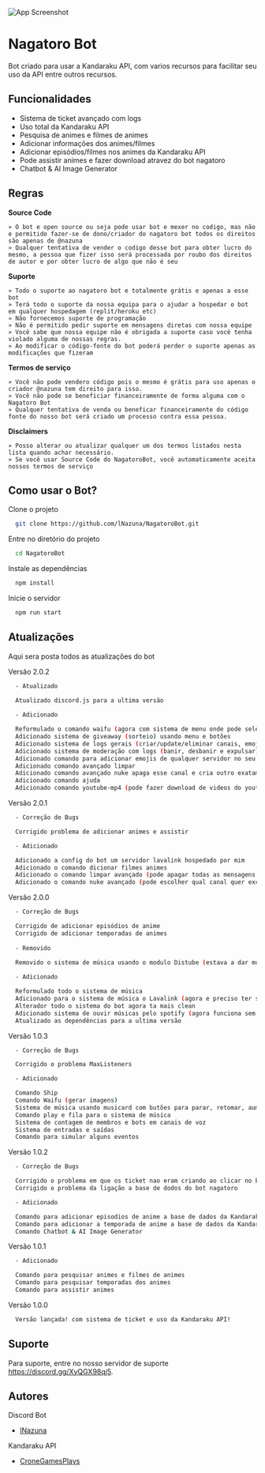 ![App Screenshot](https://i.imgur.com/vCQT7Je.gif)

# Nagatoro Bot

Bot criado para usar a Kandaraku API, com varios recursos para facilitar seu uso da API entre outros recursos.


## Funcionalidades

- Sistema de ticket avançado com logs
- Uso total da Kandaraku API
- Pesquisa de animes e filmes de animes
- Adicionar informações dos animes/filmes
- Adicionar episódios/filmes nos animes da Kandaraku API
- Pode assistir animes e fazer download atravez do bot nagatoro
- Chatbot & AI Image Generator


## Regras

**Source Code**

    » O bot e open source ou seja pode usar bot e mexer no codigo, mas não e permitido fazer-se de dono/criador do nagatoro bot todos os direitos são apenas de @nazuna
    » Qualquer tentativa de vender o codigo desse bot para obter lucro do mesmo, a pessoa que fizer isso será processada por roubo dos direitos de autor e por obter lucro de algo que não é seu

**Suporte**

    » Todo o suporte ao nagatoro bot e totalmente grátis e apenas a esse bot
	» Terá todo o suporte da nossa equipa para o ajudar a hospedar o bot em qualquer hospedagem (replit/heroku etc)
    » Não fornecemos suporte de programação 
    » Não é permitido pedir suporte em mensagens diretas com nossa equipe
    » Você sabe que nossa equipe não é obrigada a suporte caso você tenha violado alguma de nossas regras.
    » Ao modificar o código-fonte do bot poderá perder o suporte apenas as modificações que fizeram

**Termos de serviço**

    » Você não pode vendero código pois o mesmo é grátis para uso apenas o criador @nazuna tem direito para isso.
    » Você não pode se beneficiar financeiramente de forma alguma com o Nagatoro Bot
    » Qualquer tentativa de venda ou beneficar financeiramente do código fonte do nosso bot será criado um processo contra essa pessoa.

**Disclaimers**

    » Posso alterar ou atualizar qualquer um dos termos listados nesta lista quando achar necessário.
    » Se você usar Source Code do NagatoroBot, você automaticamente aceita nossos termos de serviço
## Como usar o Bot?

Clone o projeto

```bash
  git clone https://github.com/lNazuna/NagatoroBot.git
```

Entre no diretório do projeto

```bash
  cd NagatoroBot
```

Instale as dependências

```bash
  npm install
```

Inicie o servidor

```bash
  npm run start
```



## Atualizações

Aqui sera posta todos as atualizações do bot

Versão 2.0.2

```bash
  - Atualizado
  
  Atualizado discord.js para a ultima versão

  - Adicionado

  Reformulado o comando waifu (agora com sistema de menu onde pode selecionar quais imagens quer gerar)
  Adicionado sistema de giveaway (sorteio) usando menu e botões 
  Adicionado sistema de logs gerais (criar/update/eliminar canais, emojis, mensagens e cargos)
  Adicionado sistema de moderação com logs (banir, desbanir e expulsar)
  Adicionado comando para adicionar emojis de qualquer servidor no seu
  Adicionado comando avançado limpar
  Adicionado comando avançado nuke apaga esse canal e cria outro exatamente igual ao que foi eliminado
  Adicionado comando ajuda
  Adicionado comando youtube-mp4 (pode fazer download de videos do youtube através do bot)
```

Versão 2.0.1

```bash
  - Correção de Bugs

  Corrigido problema de adicionar animes e assistir

  - Adicionado

  Adicionado a config do bot um servidor lavalink hospedado por mim
  Adicionado o comando dicionar filmes animes
  Adicionado o comando limpar avançado (pode apagar todas as mensagens de um canal ou apagar as mensagens de um user que escolher)
  Adicionado o comando nuke avançado (pode escolher qual canal quer excluír e escolher quando tipo de canal quer criar)
```

Versão 2.0.0

```bash
  - Correção de Bugs

  Corrigido de adicionar episódios de anime
  Corrigido de adicionar temporadas de animes
  
  - Removido
  
  Removido o sistema de música usando o modulo Distube (estava a dar muitos problemas a alguns users)

  - Adicionado

  Reformulado todo o sistema de música 
  Adicionado para o sistema de música o Lavalink (agora e preciso ter servidor lava link para música funcionar porem é bem melhor que o distube)
  Alterador todo o sistema do bot agora ta mais clean
  Adicionado sistema de ouvir músicas pelo spotify (agora funciona sem problemas com o lavalink)
  Atualizado as dependências para a ultima versão
```

Versão 1.0.3

```bash
  - Correção de Bugs

  Corrigido o problema MaxListeners

  - Adicionado

  Comando Ship
  Comando Waifu (gerar imagens)
  Sistema de música usando musicard com butões para parar, retomar, aumentar e reduzir volume, repetir, embaralhar, pular, parar
  Comando play e fila para o sistema de música
  Sistema de contagem de membros e bots em canais de voz
  Sistema de entradas e saídas
  Comando para simular alguns eventos
```

Versão 1.0.2

```bash
  - Correção de Bugs

  Corrigido o problema em que os ticket nao eram criando ao clicar no botão
  Corrigido o problema da ligação a base de dodos do bot nagatoro

  - Adicionado

  Comando para adicionar episodios de anime a base de dados da Kandaraku API
  Comando para adicionar a temporada de anime a base de dados da Kandaraku API
  Comando Chatbot & AI Image Generator
```

Versão 1.0.1

```bash
  - Adicionado

  Comando para pesquisar animes e filmes de animes
  Comando para pesquisar temporadas dos animes
  Comando para assistir animes
```

Versão 1.0.0

```bash
  Versão lançada! com sistema de ticket e uso da Kandaraku API!
```


## Suporte

Para suporte, entre no nosso servidor de suporte https://discord.gg/XyQGX98qj5.


## Autores

Discord Bot
- [lNazuna](https://github.com/lNazuna)

Kandaraku API
- [CroneGamesPlays](https://github.com/CroneGamesPlays)

